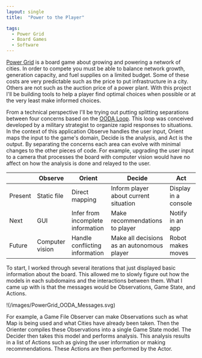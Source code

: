 ```yaml
---
layout: single
title:  "Power to the Player"

tags:
  - Power Grid
  - Board Games
  - Software
---
```

[Power Grid](https://boardgamegeek.com/boardgame/2651/power-grid) is a board game about growing and powering a network of cities. In order to compete you must be able to balance network growth, generation capacity, and fuel supplies on a limited budget. Some of these costs are very predictable such as the price to put infrastructure in a city. Others are not such as the auction price of a power plant. With this project I'll be building tools to help a player find optimal choices when possible or at the very least make informed choices.

From a technical perspective I'll be trying out putting splitting separations between four concerns based on the [OODA Loop](https://en.wikipedia.org/wiki/OODA_loop). This loop was conceived developed by a military strategist to organize rapid responses to situations. In the context of this application Observe handles the user input, Orient maps the input to the game's domain, Decide is the analysis, and Act is the output. By separating the concerns each area can evolve with minimal changes to the other pieces of code. For example, upgrading the user input to a camera that processes the board with computer vision would have no affect on how the analysis is done and relayed to the user.

|         | Observe         | Orient                            | Decide                                     | Act                  |
|---------|-----------------|-----------------------------------|--------------------------------------------|----------------------|
| Present | Static file     | Direct mapping                    | Inform player about current situation      | Display in a console |
| Next    | GUI             | Infer from incomplete information | Make recommendations to player             | Notify in an app     |
| Future  | Computer vision | Handle conflicting information    | Make all decisions as an autonomous player | Robot makes moves    |

To start, I worked through several iterations that just displayed basic information about the board. This allowed me to slowly figure out how the models in each subdomains and the interactions between them. What I came up with is that the messages would be Observations, Game State, and Actions.

!(/images/PowerGrid_OODA_Messages.svg)

For example, a Game File Observer can make Observations such as what Map is being used and what Cities have already been taken. Then the Orienter compiles these Observations into a single Game State model. The Decider then takes this model and performs analysis. This analysis results in a list of Actions such as giving the user information or making recommendations. These Actions are then performed by the Actor.
